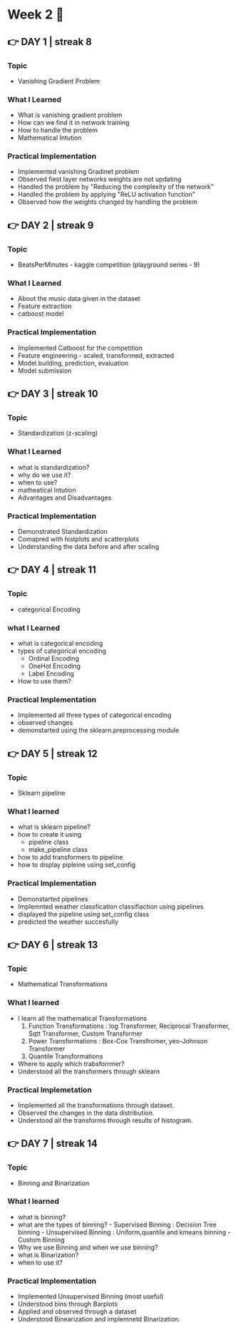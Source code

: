 # Week 2 🚀

##  👉 DAY 1 | streak 8

### Topic

- Vanishing Gradient Problem

### What I Learned

- What is vanishing gradient problem
- How can we find it in network training
- How to handle the problem
- Mathematical Intution

### Practical Implementation

- Implemented vanishing Gradinet problem
- Observed fiest layer networks weights are not updating
- Handled the problem by "Reducing the complexity of the network"
- Handled the problem by applying "ReLU activation function"
- Observed how the weights changed by handling the problem
 

##  👉 DAY 2 | streak 9

### Topic

- BeatsPerMinutes - kaggle competition (playground series - 9)

### What I Learned

- About the music data given in the dataset
- Feature extraction
- catboost model

### Practical Implementation

- Implemented Catboost for the competition
- Feature engineering - scaled, transformed, extracted
- Model building, prediction, evaluation
- Model submission


##  👉 DAY 3 | streak 10

### Topic

- Standardization (z-scaling)

### What I Learned 

- what is standardization?
- why do we use it?
- when to use?
- matheatical Intution
- Advantages and Disadvantages

### Practical Implementation

- Demonstrated Standardization
- Comapred with histplots and scatterplots
- Understanding the data before and after scaling


##  👉 DAY 4 | streak 11

### Topic 

- categorical Encoding

### what I Learned

- what is categorical encoding
- types of categorical encoding
    - Ordinal Encoding
    - OneHot Encoding
    - Label Encoding
- How to use them?

### Practical Implementation

- Implemented all three types of categorical encoding
- observed changes
- demonstarted using the sklearn.preprocessing module


##  👉 DAY 5 | streak 12

### Topic

- Sklearn pipeline

### What I learned

- what is sklearn pipeline?
- how to create it using
     - pipeline class
     - make_pipeline class
- how to add transformers to pipeline
- how to display pipleine using set_config

### Practical Implementation

- Demonstarted pipelines
- Implemnted weather classfication classifiaction using pipelines
- displayed the pipeline using set_config class
- predicted the weather succesfully


##  👉 DAY 6 | streak 13

### Topic 

- Mathematical Transformations

### What I learned 

- I learn all the mathematical Transformations
     1. Function Transformations : 
        log Transformer,
        Reciprocal Transformer,
        Sqtt Transformer,
        Custom Transformer
     2. Power Transformations : 
        Box-Cox Transfromer,
        yeo-Johnson Transformer
     3. Quantile Transformations
- Where to apply which trabsforrmer?
- Understood all the transformers through sklearn

### Practical Implemetation
- Implemented all the transformations through dataset.
- Observed the changes in the data distribution.
- Understood all the transforms through results of histogram.


##  👉 DAY 7 | streak 14

### Topic 

- Binning and Binarization

### What I learned

- what is binning?
- what are the types of binning?
      - Supervised Binning : Decision Tree binning
      - Unsupervised Binning : Uniform,quantile and kmeans binning
      - Custom Binning
- Why we use Binning and when we use binning?
- what is Binarization?
- when to use it?

### Practical Implementation

- Implemented Unsupervised Binning (most useful)
- Understood bins through Barplots
- Applied and observed through a dataset
- Understood Binearization and implemnetd Binarization.
